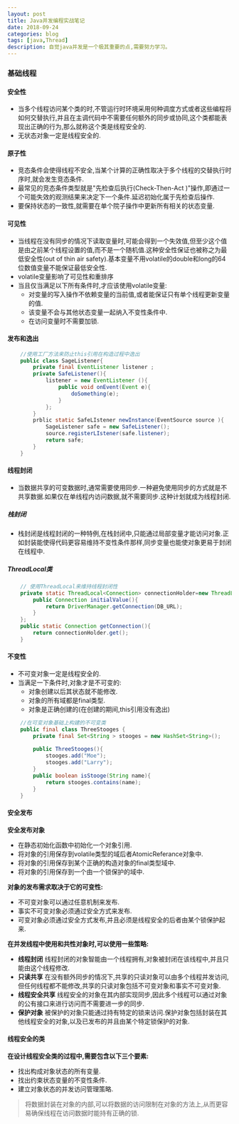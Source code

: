 ```yaml
---
layout: post
title: Java并发编程实战笔记
date: 2018-09-24
categories: blog
tags: [java,Thread]
description: 自觉java并发是一个极其重要的点,需要努力学习。
---
```


### 基础线程

#### 安全性
- 当多个线程访问某个类的时,不管运行时环境采用何种调度方式或者这些编程将如何交替执行,并且在主调代码中不需要任何额外的同步或协同,这个类都能表现出正确的行为,那么就称这个类是线程安全的.
- 无状态对象一定是线程安全的.
#### 原子性
- 竞态条件会使得线程不安全,当某个计算的正确性取决于多个线程的交替执行时序时,就会发生竞态条件.
- 最常见的竞态条件类型就是"先检查后执行(Check-Then-Act )"操作,即通过一个可能失效的观测结果来决定下一个条件.延迟初始化属于先检查后操作.
- 要保持状态的一致性,就需要在单个院子操作中更新所有相关的状态变量.
#### 可见性
- 当线程在没有同步的情况下读取变量时,可能会得到一个失效值,但至少这个值是由之前某个线程设置的值,而不是一个随机值.这种安全性保证也被称之为最低安全性(out of thin air safety).基本变量不用volatile的double和long的64位数值变量不能保证最低安全性.
- volatile变量影响了可见性和重排序
- 当且仅当满足以下所有条件时,才应该使用volatile变量:
	- 对变量的写入操作不依赖变量的当前值,或者能保证只有单个线程更新变量的值.
	- 该变量不会与其他状态变量一起纳入不变性条件中.
	- 在访问变量时不需要加锁.
#### 发布和逸出
```java
	//使用工厂方法来防止this引用在构造过程中逸出
	public class SageListener{
        private final EventListener listener ;
        private SafeListener(){
            listener = new EventListener (){
                public void onEvent(Event e){
                    doSomething(e);
                }
            };
        }
        prblic static SafeLIstener newInstance(EventSource source ){
            SageListener safe = new SafeListener();
            source.registerLIstener(safe.listener);
            return safe;
        }
	}
```

#### 线程封闭
- 当数据共享的可变数据时,通常需要使用同步.一种避免使用同步的方式就是不共享数据.如果仅在单线程内访问数据,就不需要同步.这种计划就成为线程封闭.

##### 栈封闭
- 栈封闭是线程封闭的一种特例,在栈封闭中,只能通过局部变量才能访问对象.正如封装能使得代码更容易维持不变性条件那样,同步变量也能使对象更易于封闭在线程中.
##### ThreadLocal类

```java
	// 使用ThreadLocal来维持线程封闭性
	private static ThreadLocal<Connection> connectionHolder=new ThreadLocal<Connection>(){
        public Connection initialValue(){
            return DriverManager.getConnection(DB_URL);
        }
	};
	public static Connection getConnection(){
        return connectionHolder.get();
	}
```
#### 不变性
- 不可变对象一定是线程安全的.
- 当满足一下条件时,对象才是不可变的:
	- 对象创建以后其状态就不能修改.
	- 对象的所有域都是final类型.
	- 对象是正确创建的(在创建的期间,this引用没有逸出)
```java
	//在可变对象基础上构建的不可变类
	public final class ThreeStooges {
        private final Set<String > stooges = new HashSet<String>();
        
        public ThreeStooges(){
            stooges.add("Moe");
            stooges.add("Larry");
        }
        public boolean isStooge(String name){
            return stooges.contains(name);
        }
	}
```
#### 安全发布
**安全发布对象**
- 在静态初始化函数中初始化一个对象引用.
- 将对象的引用保存到volatile类型的域后者AtomicReferance对象中.
- 将对象的引用保存到某个正确的构造对象的final类型域中.
- 将对象的引用保存到一个由一个锁保护的域中.

**对象的发布需求取决于它的可变性:**
- 不可变对象可以通过任意机制来发布.
- 事实不可变对象必须通过安全方式来发布.
- 可变对象必须通过安全方式发布,并且必须是线程安全的后者由某个锁保护起来.

**在并发线程中使用和共性对象时,可以使用一些策略:**

- **线程封闭** 线程封闭的对象智能由一个线程拥有,对象被封闭在该线程中,并且只能由这个线程修改.
- **只读共享** 在没有额外同步的情况下,共享的只读对象可以由多个线程并发访问,但任何线程都不能修改,共享的只读对象包括不可变对象和事实不可变对象.
- **线程安全共享** 线程安全的对象在其内部实现同步,因此多个线程可以通过对象的公有接口来进行访问而不需要进一步的同步.
- **保护对象** 被保护的对象只能通过持有特定的锁来访问.保护对象包括封装在其他线程安全的对象,以及已发布的并且由某个特定锁保护的对象.

#### 线程安全的类
**在设计线程安全类的过程中,需要包含以下三个要素:**
- 找出构成对象状态的所有变量.
- 找出约束状态变量的不变性条件.
- 建立对象状态的并发访问管理策略.

> 将数据封装在对象的内部,可以将数据的访问限制在对象的方法上,从而更容易确保线程在访问数据时能持有正确的锁.

